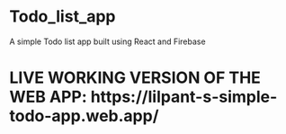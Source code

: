 # Todo_list_app
A simple Todo list app built using React and Firebase

<h1> LIVE WORKING VERSION OF THE WEB APP: https://lilpant-s-simple-todo-app.web.app/ </h1>
